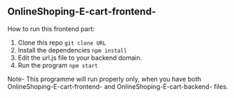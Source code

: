 ## OnlineShoping-E-cart-frontend-
How to run this frontend part:

1) Clone this repo
  `git clone URL`
2) Install the dependencies
   `npm install`
3) Edit the url.js file to your backend domain.
4) Run the program
    `npm start`

Note- This programme will run properly only, when you have both OnlineShoping-E-cart-frontend- and OnlineShoping-E-cart-backend- files.

